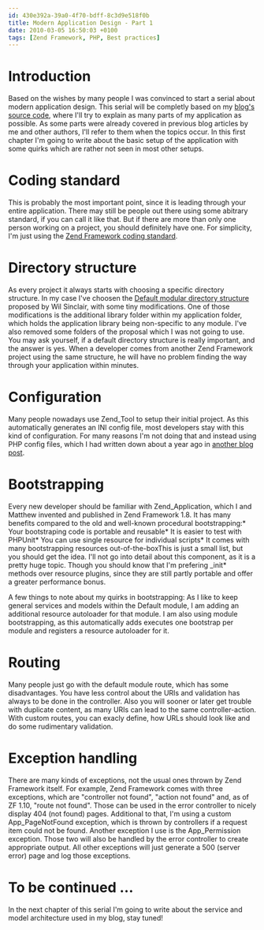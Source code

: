 ```yaml
---
id: 430e392a-39a0-4f70-bdff-8c3d9e518f0b
title: Modern Application Design - Part 1
date: 2010-03-05 16:50:03 +0100
tags: [Zend Framework, PHP, Best practices]
---
```


# Introduction
Based on the wishes by many people I was convinced to start a serial about modern application design. This serial will be completly based on my [blog's source code](http://site.svn.dasprids.de/trunk), where I'll try to explain as many parts of my application as possible. As some parts were already covered in previous blog articles by me and other authors, I'll refer to them when the topics occur. In this first chapter I'm going to write about the basic setup of the application with some quirks which are rather not seen in most other setups.

# Coding standard
This is probably the most important point, since it is leading through your entire application. There may still be people out there using some abitrary standard, if you can call it like that. But if there are more than only one person working on a project, you should definitely have one. For simplicity, I'm just using the [Zend Framework coding standard](http://framework.zend.com/manual/en/coding-standard.html).

# Directory structure
As every project it always starts with choosing a specific directory structure. In my case I've choosen the [Default modular directory structure](http://framework.zend.com/wiki/display/ZFPROP/Zend+Framework+Default+Project+Structure+-+Wil+Sinclair) proposed by Wil Sinclair, with some tiny modifications. One of those modifications is the additional library folder within my application folder, which holds the application library being non-specific to any module. I've also removed some folders of the proposal which I was not going to use. You may ask yourself, if a default directory structure is really important, and the answer is yes. When a developer comes from another Zend Framework project using the same structure, he will have no problem finding the way through your application within minutes.

# Configuration
Many people nowadays use Zend_Tool to setup their initial project. As this automatically generates an INI config file, most developers stay with this kind of configuration. For many reasons I'm not doing that and instead using PHP config files, which I had written down about a year ago in [another blog post](/blog/2009/05/08/writing-powerful-and-easy-config-files-with-php-arrays/).

# Bootstrapping
Every new developer should be familiar with Zend_Application, which I and Matthew invented and published in Zend Framework 1.8. It has many benefits compared to the old and well-known procedural bootstrapping:* Your bootstraping code is portable and reusable* It is easier to test with PHPUnit* You can use single resource for individual scripts* It comes with many bootstrapping resources out-of-the-boxThis is just a small list, but you should get the idea. I'll not go into detail about this component, as it is a pretty huge topic. Though you should know that I'm prefering _init* methods over resource plugins, since they are still partly portable and offer a greater performance bonus.

A few things to note about my quirks in bootstrapping: As I like to keep general services and models within the Default module, I am adding an additional resource autoloader for that module. I am also using module bootstrapping, as this automatically adds executes one bootstrap per module and registers a resource autoloader for it.

# Routing
Many people just go with the default module route, which has some disadvantages. You have less control about the URIs and validation has always to be done in the controller. Also you will sooner or later get trouble with duplicate content, as many URIs can lead to the same controller-action. With custom routes, you can exacly define, how URLs should look like and do some rudimentary validation.

# Exception handling
There are many kinds of exceptions, not the usual ones thrown by Zend Framework itself. For example, Zend Framework comes with three exceptions, which are "controller not found", "action not found" and, as of ZF 1.10, "route not found". Those can be used in the error controller to nicely display 404 (not found) pages. Additional to that, I'm using a custom App_PageNotFound exception, which is thrown by controllers if a request item could not be found. Another exception I use is the App_Permission exception. Those two will also be handled by the error controller to create appropriate output. All other exceptions will just generate a 500 (server error) page and log those exceptions.

# To be continued …
In the next chapter of this serial I'm going to write about the service and model architecture used in my blog, stay tuned!